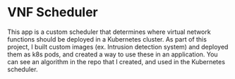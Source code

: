 # VNF Scheduler
This app is a custom scheduler that determines where virtual network functions should be deployed in a Kubernetes cluster. As part of this project, I built custom images (ex. Intrusion detection system) and deployed them as k8s pods, and created a way to use these in an application. 
You can see an algorithm in the repo that I created, and used in the Kubernetes scheduler.
